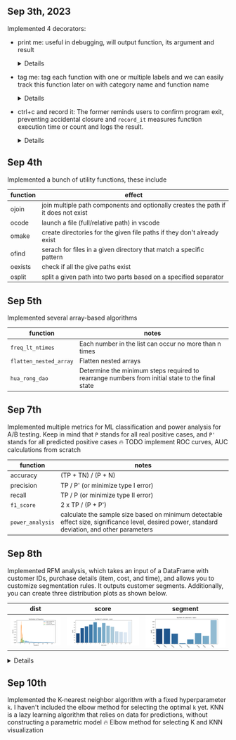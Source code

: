 ## Sep 3th, 2023

Implemented 4 decorators:
    
- print me: useful in debugging, will output function, its argument and result
  <details>

  ```py
  @print_me
  def add(x, y): return x+y 

  >>> add(2, 3) 
  add(2, 3) = 5
  ```
  </details>

- tag me: tag each function with one or multiple labels and we can easily track this function later on with category name and function name
  <details>

  ```py
  @tag_me('dynamic programming')
  @lru_cache()
  def fib(n):
    if n <= 2: return 1
    return fib(n-1) + fib(n-2)
  >>> tag_me('dynamic programming').invoke('fib', 5) # fib(5)
  ```
  </details>

- ctrl+c and record it: The former reminds users to confirm program exit, preventing accidental closure and `record_it` measures function execution time or count and logs the result.
  <details>

  ```py
  @record_it(stat='time', name="timing function")
  @record_it(stat='count', name="count function")
  @ctrl_c
  def calculate_million_numbers(num):
    x = 0
    for _ in range(num): x += 1
  >>> calculate_million_numbers(1_000_000)
  ```
  </details>

## Sep 4th

Implemented a bunch of utility functions, these include

| function | effect                                          |
| -------- | ----------------------------------------------- |
| ojoin    | join multiple path components and optionally creates the path if it does not exist  |
| ocode    | launch a file (full/relative path) in vscode    |
| omake    | create directories for the given file paths if they don't already exist |
| ofind    | serach for files in a given directory that match a specific pattern  |
| oexists  | check if all the give paths exist |
| osplit   | split a given path into two parts based on a specified separator |

## Sep 5th

Implemented several array-based algorithms

| function         | notes                                           |
| --------         | ----------------------------------------------- |
| `freq_lt_ntimes` | Each number in the list can occur no more than n times |
| `flatten_nested_array` | Flatten nested arrays |
| `hua_rong_dao`   | Determine the minimum steps required to rearrange numbers from initial state to the final state |

## Sep 7th

Implemented multiple metrics for ML classification and power analysis for A/B testing. Keep in mind that `P` stands for all real positive cases, and `P'` stands for all predicted positive cases
:fire: TODO implement ROC curves, AUC calculations from scratch

| function         | notes                                           |
| --------         | ----------------------------------------------- |
| accuracy         | (TP + TN) / (P + N)                             |
| precision        | TP / P' (or minimize type I error)              |
| recall           | TP / P  (or minimize type II error)             |
| `f1_score`       | 2 x TP / (P + P')                               |
| `power_analysis` | calculate the sample size based on minimum detectable effect size, significance level, desired power, standard deviation, and other parameters |

## Sep 8th

Implemented RFM analysis, which takes an input of a DataFrame with customer IDs, purchase details (item, cost, and time), and allows you to customize segmentation rules. It outputs customer segments. Additionally, you can create three distribution plots as shown below.

| dist   | score | segment |
| ------ | ------| ------ |
| ![](./figs/dist_of_freq.png) | ![](./figs/count_of_score.png) | ![](./figs/count_of_label.png) |

<details>

```py
df = (
  pd.read_csv(data_path)                                    # read data file
  .pipe(clean_names)                                        # clean column names
  .count_cumulative_unique('customer_name', 'customer_id')  # obtain customer id
  .currency_column_to_numeric("sales")                      # convert currencies
  .rename(columns = {'sales': 'order_amount'})              # rename column
)  
rfm = RFM(df)
```
</details>

## Sep 10th

Implemented the K-nearest neighbor algorithm with a fixed hyperparameter `k`. I haven't included the elbow method for selecting the optimal `k` yet. KNN is a lazy learning algorithm that relies on data for predictions, without constructing a parametric model
:fire: Elbow method for selecting K and KNN visualization